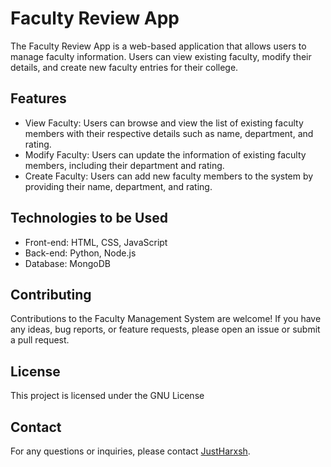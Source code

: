 # Faculty Review App

The Faculty Review App is a web-based application that allows users to manage faculty information. Users can view existing faculty, modify their details, and create new faculty entries for their college.

## Features

- View Faculty: Users can browse and view the list of existing faculty members with their respective details such as name, department, and rating.
- Modify Faculty: Users can update the information of existing faculty members, including their department and rating.
- Create Faculty: Users can add new faculty members to the system by providing their name, department, and rating.

## Technologies to be Used

- Front-end: HTML, CSS, JavaScript
- Back-end: Python, Node.js
- Database: MongoDB

## Contributing

Contributions to the Faculty Management System are welcome! If you have any ideas, bug reports, or feature requests, please open an issue or submit a pull request.

## License

This project is licensed under the GNU License

## Contact

For any questions or inquiries, please contact [JustHarxsh](mailto:harshvermasj123@gmail.com).
